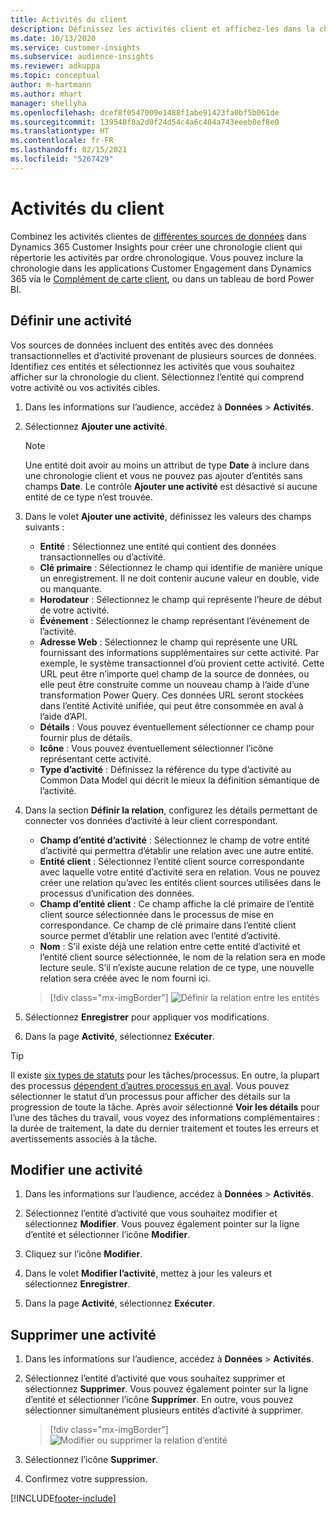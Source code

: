 ```yaml
---
title: Activités du client
description: Définissez les activités client et affichez-les dans la chronologie client.
ms.date: 10/13/2020
ms.service: customer-insights
ms.subservice: audience-insights
ms.reviewer: adkuppa
ms.topic: conceptual
author: m-hartmann
ms.author: mhart
manager: shellyha
ms.openlocfilehash: dcef8f0547009e1488f1abe91423fa0bf5b061de
ms.sourcegitcommit: 139548f8a2d0f24d54c4a6c404a743eeeb8ef8e0
ms.translationtype: HT
ms.contentlocale: fr-FR
ms.lasthandoff: 02/15/2021
ms.locfileid: "5267429"
---
```

# <a name="customer-activities"></a>Activités du client

Combinez les activités clientes de [différentes sources de données](data-sources.md) dans Dynamics 365 Customer Insights pour créer une chronologie client qui répertorie les activités par ordre chronologique. Vous pouvez inclure la chronologie dans les applications Customer Engagement dans Dynamics 365 via le [Complément de carte client](customer-card-add-in.md), ou dans un tableau de bord Power BI.

## <a name="define-an-activity"></a>Définir une activité

Vos sources de données incluent des entités avec des données transactionnelles et d’activité provenant de plusieurs sources de données. Identifiez ces entités et sélectionnez les activités que vous souhaitez afficher sur la chronologie du client. Sélectionnez l’entité qui comprend votre activité ou vos activités cibles.

1. Dans les informations sur l’audience, accédez à **Données** > **Activités**.

1. Sélectionnez **Ajouter une activité**.

   > [!NOTE]
   > Une entité doit avoir au moins un attribut de type **Date** à inclure dans une chronologie client et vous ne pouvez pas ajouter d’entités sans champs **Date**. Le contrôle **Ajouter une activité** est désactivé si aucune entité de ce type n’est trouvée.

1. Dans le volet **Ajouter une activité**, définissez les valeurs des champs suivants :

   - **Entité** : Sélectionnez une entité qui contient des données transactionnelles ou d’activité.
   - **Clé primaire** : Sélectionnez le champ qui identifie de manière unique un enregistrement. Il ne doit contenir aucune valeur en double, vide ou manquante.
   - **Horodateur** : Sélectionnez le champ qui représente l’heure de début de votre activité.
   - **Événement** : Sélectionnez le champ représentant l’événement de l’activité.
   - **Adresse Web** : Sélectionnez le champ qui représente une URL fournissant des informations supplémentaires sur cette activité. Par exemple, le système transactionnel d’où provient cette activité. Cette URL peut être n’importe quel champ de la source de données, ou elle peut être construite comme un nouveau champ à l’aide d’une transformation Power Query. Ces données URL seront stockées dans l’entité Activité unifiée, qui peut être consommée en aval à l’aide d’API.
   - **Détails** : Vous pouvez éventuellement sélectionner ce champ pour fournir plus de détails.
   - **Icône** : Vous pouvez éventuellement sélectionner l’icône représentant cette activité.
   - **Type d’activité** : Définissez la référence du type d’activité au Common Data Model qui décrit le mieux la définition sémantique de l’activité.

1. Dans la section **Définir la relation**, configurez les détails permettant de connecter vos données d’activité à leur client correspondant.

    - **Champ d’entité d’activité** : Sélectionnez le champ de votre entité d’activité qui permettra d’établir une relation avec une autre entité.
    - **Entité client** : Sélectionnez l’entité client source correspondante avec laquelle votre entité d’activité sera en relation. Vous ne pouvez créer une relation qu’avec les entités client sources utilisées dans le processus d’unification des données.
    - **Champ d’entité client** : Ce champ affiche la clé primaire de l’entité client source sélectionnée dans le processus de mise en correspondance. Ce champ de clé primaire dans l’entité client source permet d’établir une relation avec l’entité d’activité.
    - **Nom** : S’il existe déjà une relation entre cette entité d’activité et l’entité client source sélectionnée, le nom de la relation sera en mode lecture seule. S’il n’existe aucune relation de ce type, une nouvelle relation sera créée avec le nom fourni ici.
   
   > [!div class="mx-imgBorder"]
   > ![Définir la relation entre les entités](media/activities-entities-define.png "Définir la relation entre les entités")

1. Sélectionnez **Enregistrer** pour appliquer vos modifications.

1. Dans la page **Activité**, sélectionnez **Exécuter**.

> [!TIP]
> Il existe [six types de statuts](system.md#status-types) pour les tâches/processus. En outre, la plupart des processus [dépendent d’autres processus en aval](system.md#refresh-policies). Vous pouvez sélectionner le statut d’un processus pour afficher des détails sur la progression de toute la tâche. Après avoir sélectionné **Voir les détails** pour l’une des tâches du travail, vous voyez des informations complémentaires : la durée de traitement, la date du dernier traitement et toutes les erreurs et avertissements associés à la tâche.

## <a name="edit-an-activity"></a>Modifier une activité

1. Dans les informations sur l’audience, accédez à **Données** > **Activités**.

2. Sélectionnez l’entité d’activité que vous souhaitez modifier et sélectionnez **Modifier**. Vous pouvez également pointer sur la ligne d’entité et sélectionner l’icône **Modifier**.

3. Cliquez sur l’icône **Modifier**.

4. Dans le volet **Modifier l’activité**, mettez à jour les valeurs et sélectionnez **Enregistrer**.

5. Dans la page **Activité**, sélectionnez **Exécuter**.

## <a name="delete-an-activity"></a>Supprimer une activité

1. Dans les informations sur l’audience, accédez à **Données** > **Activités**.

2. Sélectionnez l’entité d’activité que vous souhaitez supprimer et sélectionnez **Supprimer**. Vous pouvez également pointer sur la ligne d’entité et sélectionner l’icône **Supprimer**. En outre, vous pouvez sélectionner simultanément plusieurs entités d’activité à supprimer.
   > [!div class="mx-imgBorder"]
   > ![Modifier ou supprimer la relation d’entité](media/activities-entities-edit-delete.png "Modifier ou supprimer la relation d’entité")

3. Sélectionnez l’icône **Supprimer**.

4. Confirmez votre suppression.


[!INCLUDE[footer-include](../includes/footer-banner.md)]